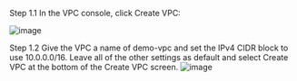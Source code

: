 Step 1.1
In the VPC console, click Create VPC:

![image](https://github.com/user-attachments/assets/79695705-6554-4302-a5c7-4a78ff8df948)

Step 1.2
Give the VPC a name of demo-vpc and set the IPv4 CIDR block to use 10.0.0.0/16. Leave all of the other settings as default and select Create VPC at the bottom of the Create VPC screen.
![image](https://github.com/user-attachments/assets/e0667bb7-cf6c-4df1-b76b-097c65c83123)





